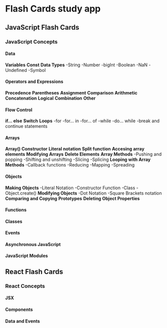 # Flash Cards study app

## JavaScript Flash Cards

### JavaScript Concepts

#### Data

**Variables**
**Const**
**Data Types**
-String
-Number
-bigInt
-Boolean
-NaN
-Undefined
-Symbol

#### Operators and Expressions

**Precedence**
**Parentheses**
**Assignment**
**Comparison**
**Arithmetic**
**Concatenation**
**Logical**
**Combination**
**Other**

#### Flow Control

**if... else**
**Switch**
**Loops**
-for
-for... in
-for... of
-while
-do... while
-break and continue statements

#### Arrays

**Array() Constructor**
**Literal notation**
**Split function**
**Accesing array elements**
**Modifying Arrays**
**Delete Elements**
**Array Methods**
-Pushing and popping
-Shifting and unshifting
-Slicing
-Splicing
**Looping with Array Methods**
-Callback functions
-Reducing
-Mapping
-Spreading

#### Objects

**Making Objects**
-Literal Notation
-Constructor Function
-Class
-Object.create()
**Modifying Objects**
-Dot Notation
-Square Brackets notation
**Comparing and Copying**
**Prototypes**
**Deleting Object Properties**

#### Functions

#### Classes

#### Events

#### Asynchronous JavaScript

#### JavaScript Modules

## React Flash Cards

### React Concepts

#### JSX

#### Components

#### Data and Events
